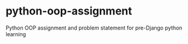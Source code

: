 # python-oop-assignment
 Python OOP assignment and problem statement for pre-Django python learning
